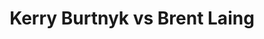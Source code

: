 ---
title: Kerry Burtnyk vs Brent Laing
player1:
  name: Burtnyk, Kerry
  percent: 60
  wins: 0
  losses: 1
player2:
  name: Laing, Brent
  percent: 82
  wins: 1
  losses: 0
games:
- player1:
    team: MB
    position: Fourth
    percent: 60
    win: 0
    loss: 1
  player2:
    team: 'ON'
    position: Second
    percent: 82
    win: 1
    loss: 0
  event: Brier
  year: 2008
  draw: Round Robin(7)
  score: ON 7 - MB 2
- player1:
    team: BUR
    position: Fourth
    percent: 79
    win: 0
    loss: 1
  player2:
    team: MOR
    position: Lead
    percent: 83
    win: 1
    loss: 0
  event: Trials (Men)
  year: 2001
  draw: Round Robin(1)
  score: BUR 6 - MOR 7
---